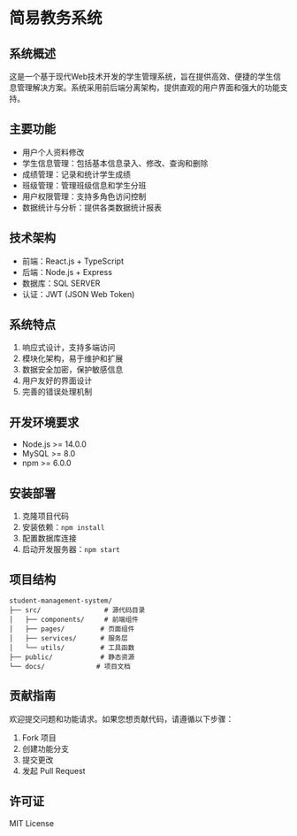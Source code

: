 # 简易教务系统

## 系统概述
这是一个基于现代Web技术开发的学生管理系统，旨在提供高效、便捷的学生信息管理解决方案。系统采用前后端分离架构，提供直观的用户界面和强大的功能支持。

## 主要功能
- 用户个人资料修改
- 学生信息管理：包括基本信息录入、修改、查询和删除
- 成绩管理：记录和统计学生成绩
- 班级管理：管理班级信息和学生分班
- 用户权限管理：支持多角色访问控制
- 数据统计与分析：提供各类数据统计报表

## 技术架构
- 前端：React.js + TypeScript
- 后端：Node.js + Express
- 数据库：SQL SERVER
- 认证：JWT (JSON Web Token)

## 系统特点
1. 响应式设计，支持多端访问
2. 模块化架构，易于维护和扩展
3. 数据安全加密，保护敏感信息
4. 用户友好的界面设计
5. 完善的错误处理机制

## 开发环境要求
- Node.js >= 14.0.0
- MySQL >= 8.0
- npm >= 6.0.0

## 安装部署
1. 克隆项目代码
2. 安装依赖：`npm install`
3. 配置数据库连接
4. 启动开发服务器：`npm start`

## 项目结构
```
student-management-system/
├── src/                # 源代码目录
│   ├── components/     # 前端组件
│   ├── pages/         # 页面组件
│   ├── services/      # 服务层
│   └── utils/         # 工具函数
├── public/            # 静态资源
└── docs/             # 项目文档
```

## 贡献指南
欢迎提交问题和功能请求。如果您想贡献代码，请遵循以下步骤：
1. Fork 项目
2. 创建功能分支
3. 提交更改
4. 发起 Pull Request

## 许可证
MIT License
